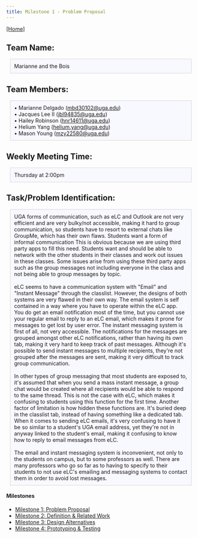 ```yaml
---
title: Milestone 1 - Problem Proposal
---
```


[[Home]](/index.md)

## Team Name:

<div style="background: ghostwhite; 
            padding: 10px; 
            border: 1px solid lightgray; 
            margin: 10px;">
Marianne and the Bois
            </div>
            
## Team Members:

<div style="background: ghostwhite; 
            padding: 10px; 
            border: 1px solid lightgray; 
            margin: 10px;">
• Marianne Delgado (<a href="mailto:mbd30102@uga.edu" target="_parent">mbd30102@uga.edu</a>) <br>
• Jacques Lee II (<a href="mailto:jbl94835@uga.edu" target="_parent">jbl94835@uga.edu</a>) <br>
• Hailey Robinson (<a href="mailto:hnr14611@uga.edu" target="_parent">hnr14611@uga.edu</a>) <br>
• Helium Yang (<a href="mailto:helium.yang@uga.edu" target="_parent">helium.yang@uga.edu</a>) <br>
• Mason Young (<a href="mailto:mzy22580@uga.edu" target="_parent">mzy22580@uga.edu</a>)
            </div>

## Weekly Meeting Time:

<div style="background: ghostwhite; 
            padding: 10px; 
            border: 1px solid lightgray; 
            margin: 10px;">
Thursday at 2:00pm
            </div>

## Task/Problem Identification:

<div style="background: ghostwhite; 
            padding: 10px; 
            border: 1px solid lightgray; 
            margin: 10px;">
            UGA forms of communication, such as eLC and Outlook are not very efficient and are very bulky/not accessible, making it hard to group communication, so students have to resort to external chats like GroupMe, which has their own flaws. Students want a form of informal communication This is obvious because we are using third party apps to fill this need. Students want and should be able to network with the other students in their classes and work out issues in these classes. Some issues arise from using these third party apps such as the group messages not including everyone in the class and not being able to group messages by topic.
            <br>
            <br>
            eLC seems to have a communication system with "Email" and "Instant Message" through the classlist. However, the designs of both systems are very flawed in their own way. The email system is self contained in a way where you have to operate within the eLC app. You do get an email notification most of the time, but you cannot use your regular email to reply to an eLC email, which makes it prone for messages to get lost by user error. The instant messaging system is first of all, not very accessible. The notifications for the messages are grouped amongst other eLC notifications, rather than having its own tab, making it very hard to keep track of past messages. Although it's possible to send instant messages to multiple recipients, they're not grouped after the messages are sent, making it very difficult to track group communication.
            <br>
            <br>
            In other types of group messaging that most students are exposed to, it's assumed that when you send a mass instant message, a group chat would be created where all recipients would be able to respond to the same thread. This is not the case with eLC, which makes it confusing to students using this function for the first time. Another factor of limitation is how hidden these functions are. It's buried deep in the classlist tab, instead of having something like a dedicated tab. When it comes to sending eLC emails, it's very confusing to have it be so similar to a student's UGA email address, yet they're not in anyway linked to the student's email, making it confusing to know how to reply to email messages from eLC.
            <br>
            <br>
            The email and instant messaging system is inconvenient, not only to the students on campus, but to some professors as well. There are many professors who go so far as to having to specify to their students to not use eLC's emailing and messaging systems to contact them in order to avoid lost messages.
</div>

#### Milestones

- [Milestone 1: Problem Proposal](/milestone1.md)
- [Milestone 2: Definition & Related Work](/milestone2.md)
- [Milestone 3: Design Alternatives](/milestone3.md)
- [Milestone 4: Prototyping & Testing](/milestone4.md)
